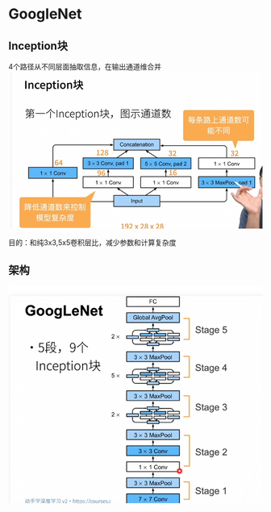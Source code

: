 # GoogleNet
## Inception块
4个路径从不同层面抽取信息，在输出通道维合并
![alt text](image.png)

目的：和纯3x3,5x5卷积层比，减少参数和计算复杂度

## 架构
 ![alt text](image-1.png) 